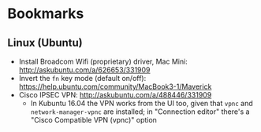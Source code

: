 # Bookmarks

## Linux (Ubuntu)

* Install Broadcom Wifi (proprietary) driver, Mac Mini: http://askubuntu.com/a/626653/331909
* Invert the `fn` key mode (default on/off): https://help.ubuntu.com/community/MacBook3-1/Maverick
* Cisco IPSEC VPN: http://askubuntu.com/a/488446/331909
  * In Kubuntu 16.04 the VPN works from the UI too, given that `vpnc` and `network-manager-vpnc` are installed; in "Connection editor" there's a "Cisco Compatible VPN (vpnc)" option
